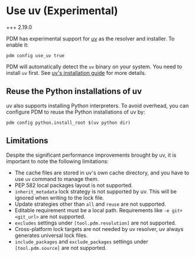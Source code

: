 # Use uv (Experimental)

+++ 2.19.0

PDM has experimental support for [uv](https://github.com/astral-sh/uv) as the resolver and installer. To enable it:

```
pdm config use_uv true
```

PDM will automatically detect the `uv` binary on your system. You need to install `uv` first. See [uv's installation guide](https://docs.astral.sh/uv/getting-started/installation/) for more details.

## Reuse the Python installations of uv

uv also supports installing Python interpreters. To avoid overhead, you can configure PDM to reuse the Python installations of uv by:

```
pdm config python.install_root $(uv python dir)
```

## Limitations

Despite the significant performance improvements brought by uv, it is important to note the following limitations:

- The cache files are stored in uv's own cache directory, and you have to use `uv` command to manage them.
- PEP 582 local packages layout is not supported.
- `inherit_metadata` lock strategy is not supported by uv. This will be ignored when writing to the lock file.
- Update strategies other than `all` and `reuse` are not supported.
- Editable requirement must be a local path. Requirements like `-e git+<git_url>` are not supported.
- `excludes` settings under `[tool.pdm.resolution]` are not supported.
- Cross-platform lock targets are not needed by uv resolver, uv always generates universal lock files.
- `include_packages` and `exclude_packages` settings under `[tool.pdm.source]` are not supported.
